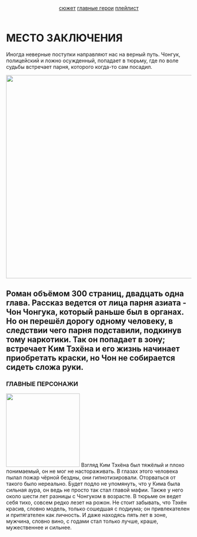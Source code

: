 <html>
    <head>
        <title>Место заключения</title>
        <link rel="stylesheet" href="style.css"/>
        </head>
    <body>
        <header>
        <a href="sss">сюжет</a>   
        <a href="ggg">главные герои</a>   
        <a href="mmm">плейлист</a>   
        </header>
        <main>
        <h1>МЕСТО ЗАКЛЮЧЕНИЯ</h1>
        <p>Иногда неверные поступки направляют нас на верный путь. Чонгук, полицейский и ложно осужденный, попадает в тюрьму, где по воле судьбы встречает парня, которого когда-то сам посадил.</p>
        <img src="https://learn.logikaschool.com/uploads/student/2889475/65670fbb6b66e.png" height="553px"/>
        <h2>Роман объёмом 300 страниц, двадцать одна глава. Рассказ ведется от лица парня азиата - Чон Чонгука, который раньше был в органах. Но он перешёл дорогу одному человеку, в следствии чего парня подставили, подкинув тому наркотики. Так он попадает в зону; встречает Ким Тэхёна и его жизнь начинает приобретать краски, но Чон не собирается сидеть сложа руки.</h2>
        <h3 id="ggg">ГЛАВНЫЕ ПЕРСОНАЖИ</h3>
        <p1>
            <img class="ttt" src="https://learn.logikaschool.com/uploads/student/2889475/6567153d2829b.png" width="200px"/>
            Взгляд Ким Тэхёна был тяжёлый и плохо понимаемый, он не мог не настораживать. В глазах этого человека пылал пожар чёрной бездны, они гипнотизировали. Оторваться от такого было нереально. Будет подло не упомянуть, что у Кима была сильная аура, он ведь не просто так стал главой мафии. Также у него около шести лет разницы с Чонгуком в возрасте. В тюрьме он ведет себя тихо, совсем редко лезет на рожон. Не стоит забывать, что Тэхён красив, словно модель, только сошедшая с подиума; он привлекателен и притягателен как личность. И даже находясь пять лет в зоне, мужчина, словно вино, с годами стал только лучше, краше, мужественнее и сильнее.</p1>
        <p1>
        <img src=""
        </p1>
        </main>
    </body>
</html>

